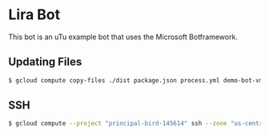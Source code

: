 # Lira Bot
This bot is an uTu example bot that uses the Microsoft Botframework.

## Updating Files
```sh
$ gcloud compute copy-files ./dist package.json process.yml demo-bot-vm:/home/bots/lira --project "principal-bird-145614" --zone "us-central1-f"
```

## SSH
```sh
$ gcloud compute --project "principal-bird-145614" ssh --zone "us-central1-f" "demo-bot-vm"
```
